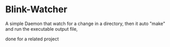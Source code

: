 # Blink-Watcher

A simple Daemon that watch for a change in a directory, then it auto "make" and run the executable output file,

done for a related project
